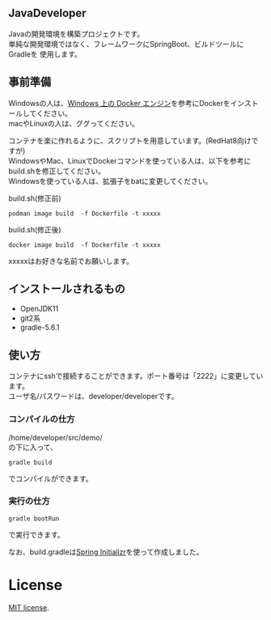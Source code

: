 ## JavaDeveloper
Javaの開発環境を構築プロジェクトです。  
単純な開発環境ではなく、フレームワークにSpringBoot、ビルドツールにGradleを
使用します。

## 事前準備  
Windowsの人は、[Windows 上の Docker エンジン](https://docs.microsoft.com/ja-jp/virtualization/windowscontainers/manage-docker/configure-docker-daemon)を参考にDockerをインストールしてください。  
macやLinuxの人は、ググってください。

コンテナを楽に作れるように、スクリプトを用意しています。(RedHat8向けですが)  
WindowsやMac、LinuxでDockerコマンドを使っている人は、以下を参考にbuild.shを修正してください。  
Windowsを使っている人は、拡張子をbatに変更してください。

build.sh(修正前)
```
podman image build  -f Dockerfile -t xxxxx
```
build.sh(修正後)
```
docker image build  -f Dockerfile -t xxxxx
```

xxxxxはお好きな名前でお願いします。

## インストールされるもの
* OpenJDK11
* git2系
* gradle-5.6.1

## 使い方
コンテナにsshで接続することができます。ポート番号は「2222」に変更しています。  
ユーザ名/パスワードは、developer/developerです。 

### コンパイルの仕方
/home/developer/src/demo/  
の下に入って、
```
gradle build
```
でコンパイルができます。

### 実行の仕方
```
gradle bootRun
```
で実行できます。

なお、build.gradleは[Spring Initializr](https://start.spring.io/)を使って作成しました。

# License
[MIT license](https://en.wikipedia.org/wiki/MIT_License).

